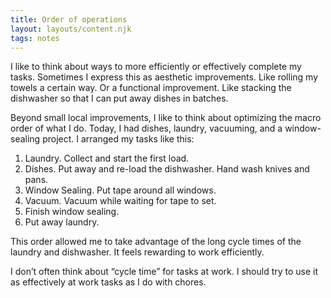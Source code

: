 ```yaml
---
title: Order of operations
layout: layouts/content.njk
tags: notes
---
```

I like to think about ways to more efficiently or effectively complete my tasks. Sometimes I express this as aesthetic improvements. Like rolling my towels a certain way. Or a functional improvement. Like stacking the dishwasher so that I can put away dishes in batches. 

Beyond small local improvements, I like to think about optimizing the macro order of what I do. Today, I had dishes, laundry, vacuuming, and a window-sealing project. I arranged my tasks like this:

1. Laundry. Collect and start the first load.
2. Dishes. Put away and re-load the dishwasher. Hand wash knives and pans.
3. Window Sealing. Put tape around all windows. 
4. Vacuum. Vacuum while waiting for tape to set.
5. Finish window sealing.
6. Put away laundry.

This order allowed me to take advantage of the long cycle times of the laundry and dishwasher. It feels rewarding to work efficiently. 

I don’t often think about “cycle time” for tasks at work. I should try to use it as effectively at work tasks as I do with chores.